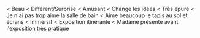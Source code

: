 < Beau
< Différent/Surprise
< Amusant
< Change les idées
< Très épuré
< Je n'ai pas trop aimé la salle de bain
< Aime beaucoup le tapis au sol et écrans
< Immersif
< Exposition itinérante
< Madame présente avant l'exposition très pratique
